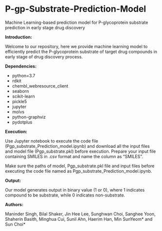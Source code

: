 # P-gp-Substrate-Prediction-Model
Machine Learning-based prediction model for P-glycoprotein substrate prediction in early stage drug discovery

**Introduction:**

Welcome to our repository, here we provide machine learning model to efficiently predict the P-glycoprotein substrate of target drug compounds in early stage of drug discovery process. 

**Dependencies:**

  - python=3.7
  - rdkit
  - chembl_webresource_client
  - seaborn
  - scikit-learn
  - pickle5
  - jupyter
  - molvs
  - python-graphviz
  - pydotplus


**Execution:**

Use Jupyter notebook to execute the code file (Pgp_substrate_Prediction_model.ipynb) and download all the input files and model file (Pgp_substrate.pkl) before execution. 
Prepare your input file containing SMILES in .csv format and name the column as “SMILES”.

Make sure the paths of model, Pgp_substrate.pkl file and input files before executing the code file named as Pgp_substrate_Prediction_model.ipynb.

**Output:**

Our model generates output in binary value (1 or 0), where 1 indicates compound to be substrate, while 0 indicates non-substrate.


**Authors:** 

Maninder Singh, Bilal Shaker, Jin Hee Lee, Sunghwan Choi, Sanghee Yoon, Shaherin Basith, Minghua Cui, Sunil Ahn, Haerim Han, Min SunYeom* and Sun Choi*
